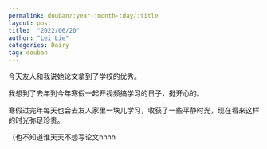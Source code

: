 ```yaml
---
permalink: douban/:year-:month-:day/:title
layout: post
title:  "2022/06/20"
author: "Lei Lie"
categories: Dairy
tag: douban
---
```


今天友人和我说她论文拿到了学校的优秀。

我想到了去年到今年寒假一起开视频搞学习的日子，挺开心的。

寒假过完年每天也会去友人家里一块儿学习，收获了一些平静时光，现在看来这样的时光弥足珍贵。

（也不知道谁天天不想写论文hhhh